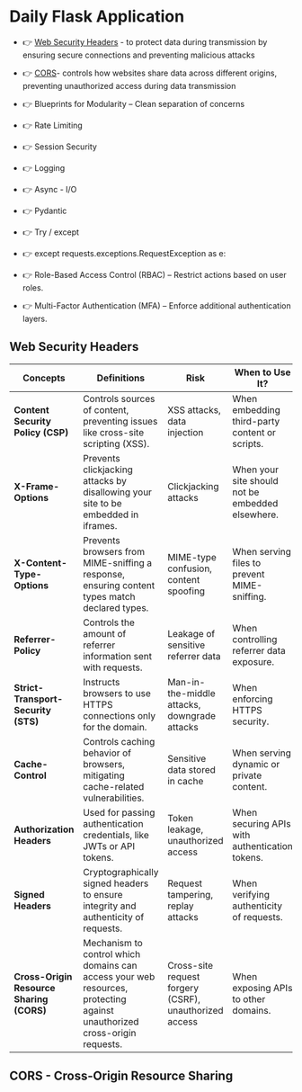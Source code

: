 # Daily Flask Application


- 👉 [Web Security Headers](https://github.com/adriensieg/Python-Infrastructure/blob/master/Architect-Daily-Flask-App.md#web-security-headers) - to protect data during transmission by ensuring secure connections and preventing malicious attacks
- 👉 [CORS](https://github.com/adriensieg/Python-Infrastructure/blob/master/Architect-Daily-Flask-App.md#CORS)- controls how websites share data across different origins, preventing unauthorized access during data transmission
- 👉 Blueprints for Modularity – Clean separation of concerns
- 👉 Rate Limiting
- 👉 Session Security
- 👉 Logging
- 👉 Async - I/O
- 👉 Pydantic
- 👉 Try / except
- 👉 except requests.exceptions.RequestException as e:

- 👉 Role-Based Access Control (RBAC) – Restrict actions based on user roles.
- 👉 Multi-Factor Authentication (MFA) – Enforce additional authentication layers.



## Web Security Headers

| Concepts                            | Definitions                                                                 | Risk                                                   | When to Use It?                                   | Flask Code Snippet |
|-------------------------------------|-----------------------------------------------------------------------------|--------------------------------------------------------|--------------------------------------------------|--------------------|
| **Content Security Policy (CSP)**   | Controls sources of content, preventing issues like cross-site scripting (XSS). | XSS attacks, data injection                             | When embedding third-party content or scripts.   | `CSP = "default-src 'self'"` |
| **X-Frame-Options**                 | Prevents clickjacking attacks by disallowing your site to be embedded in iframes. | Clickjacking attacks                                   | When your site should not be embedded elsewhere. | `X_FRAME_OPTIONS = "DENY"` |
| **X-Content-Type-Options**          | Prevents browsers from MIME-sniffing a response, ensuring content types match declared types. | MIME-type confusion, content spoofing                  | When serving files to prevent MIME-sniffing.     | `X_CONTENT_TYPE_OPTIONS = "nosniff"` |
| **Referrer-Policy**                 | Controls the amount of referrer information sent with requests.              | Leakage of sensitive referrer data                     | When controlling referrer data exposure.         | `REFERRER_POLICY = "no-referrer"` |
| **Strict-Transport-Security (STS)** | Instructs browsers to use HTTPS connections only for the domain.             | Man-in-the-middle attacks, downgrade attacks          | When enforcing HTTPS security.                   | `STRICT_TRANSPORT_SECURITY = "max-age=31536000; includeSubDomains"` |
| **Cache-Control**                   | Controls caching behavior of browsers, mitigating cache-related vulnerabilities. | Sensitive data stored in cache                         | When serving dynamic or private content.         | `CACHE_CONTROL = "no-store"` |
| **Authorization Headers**           | Used for passing authentication credentials, like JWTs or API tokens.        | Token leakage, unauthorized access                     | When securing APIs with authentication tokens.   | `Authorization: Bearer <token>` |
| **Signed Headers**                  | Cryptographically signed headers to ensure integrity and authenticity of requests. | Request tampering, replay attacks                      | When verifying authenticity of requests.         | `AWS Signature v4, JWT signature validation` |
| **Cross-Origin Resource Sharing (CORS)** | Mechanism to control which domains can access your web resources, protecting against unauthorized cross-origin requests. | Cross-site request forgery (CSRF), unauthorized access | When exposing APIs to other domains.             | `CORS(app, resources={r"/*": {"origins": "*"}})` |

## CORS - Cross-Origin Resource Sharing

